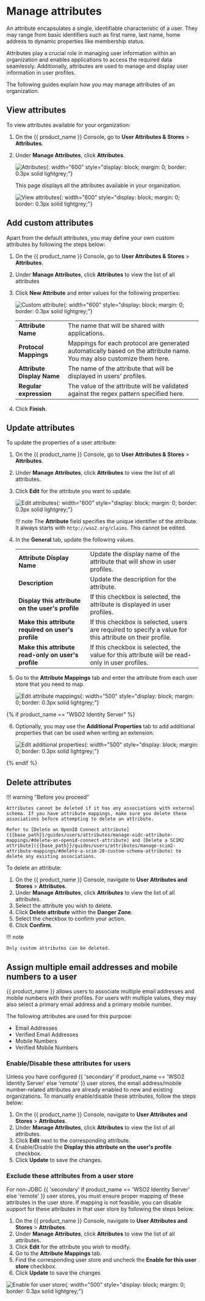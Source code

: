 # Manage attributes

An attribute encapsulates a single, identifiable characteristic of a user. They may range from basic identifiers such as first name, last name, home address to dynamic properties like membership status.

Attributes play a crucial role in managing user information within an organization and enables applications to access the required data seamlessly. Additionally, attributes are used to manage and display user information in user profiles.

The following guides explain how you may manage attributes of an organization.

## View attributes

To view attributes available for your organization:

1. On the {{ product_name }} Console, go to **User Attributes & Stores** > **Attributes**.

2. Under **Manage Attributes**, click **Attributes**.

    ![Attributes]({{base_path}}/assets/img/guides/organization/attributes/local-attributes.png){: width="600" style="display: block; margin: 0; border: 0.3px solid lightgrey;"}

    This page displays all the attributes available in your organization.

    ![View attributes]({{base_path}}/assets/img/guides/organization/attributes/view-attributes.png){: width="600" style="display: block; margin: 0; border: 0.3px solid lightgrey;"}

## Add custom attributes

Apart from the default attributes, you may define your own custom attributes by following the steps below:

1. On the {{ product_name }} Console, go to **User Attributes & Stores** > **Attributes**.
2. Under **Manage Attributes**, click **Attributes** to view the list of all attributes
3. Click **New Attribute** and enter values for the following properties:

    ![Custom attribute]({{base_path}}/assets/img/guides/organization/attributes/new-custom-attribute.png){: width="600" style="display: block; margin: 0; border: 0.3px solid lightgrey;"}

    <table>
       <tbody>
          <tr>
             <td><b>Attribute Name</b></td>
             <td>The name that will be shared with applications.</td>
          </tr>
          <tr>
              <td><b>Protocol Mappings</b></td>
              <td>Mappings for each protocol are generated automatically based on the attribute name. You may also customize them here. </td>
         </tr>
         <tr>
             <td><b>Attribute Display Name</b></td>
             <td>The name of the attribute that will be displayed in users' profiles.</td>
         </tr>
         <tr>
             <td><b>Regular expression</b></td>
             <td>The value of the attribute will be validated against the regex pattern specified here.</td>
         </tr>
       </tbody>
    </table>

4. Click **Finish**.

## Update attributes
To update the properties of a user attribute:

1. On the {{ product_name }} Console, go to **User Attributes & Stores** > **Attributes**.
2. Under **Manage Attributes**, click **Attributes** to view the list of all attributes.
3. Click **Edit** for the attribute you want to update.

    ![Edit attributes]({{base_path}}/assets/img/guides/organization/attributes/edit-attributes-general.png){: width="600" style="display: block; margin: 0; border: 0.3px solid lightgrey;"}

    !!! note
        The **Attribute** field specifies the unique identifier of the attribute. It always starts with `http://wso2.org/claims`. This cannot be edited.

4. In the **General** tab, update the following values.

    <table>
       <tbody>
          <tr>
             <td><b>Attribute Display Name</b></td>
             <td>Update the display name of the attribute that will show in user profiles.</td>
          </tr>
          <tr>
               <td><b>Description</b></td>
               <td>Update the description for the attribute.</td>
          </tr>
        <tr>
              <td><b>Display this attribute on the user's profile</b></td>
              <td>If this checkbox is selected, the attribute is displayed in user profiles.</ td>
         </tr>
         <tr>
             <td><b>Make this attribute required on user's profile</b></td>
             <td>If this checkbox is selected, users are required to specify a value for this attribute on their profile.</td>
         </tr>
         <tr>
            <td><b>Make this attribute read-only on user's profile</b></td>
            <td>If this checkbox is selected, the value for this attribute will be read-only in user profiles.</td>
       </tr>
     </tbody>
    </table>

5. Go to the **Attribute Mappings** tab and enter the attribute from each user store that you need to map.

    ![Edit attribute mappings]({{base_path}}/assets/img/guides/organization/attributes/edit-attribute-mappings.png){: width="500" style="display: block; margin: 0; border: 0.3px solid lightgrey;"}

{% if product_name == "WSO2 Identity Server" %}

6. Optionally, you may use the **Additional Properties** tab to add additional properties that can be used when writing an extension.

    ![Edit additional properties]({{base_path}}/assets/img/guides/organization/attributes/edit-attributes-additional-properties.png){: width="500" style="display: block; margin: 0; border: 0.3px solid lightgrey;"}

{% endif %}

## Delete attributes

!!! warning "Before you proceed"

    Attributes cannot be deleted if it has any associations with external schema. If you have attribute mappings, make sure you delete these associations before attempting to delete an attribute.
    
    Refer to [Delete an OpenID Connect attribute]({{base_path}}/guides/users/attributes/manage-oidc-attribute-mappings/#delete-an-openid-connect-attribute) and [Delete a SCIM2 attribute]({{base_path}}/guides/users/attributes/manage-scim2-attribute-mappings/#delete-a-scim-20-custom-schema-attribute) to delete any existing associations.


To delete an attribute:

1. On the {{ product_name }} Console, navigate to **User Attributes and Stores** > **Attributes**.
2. Under **Manage Attributes**, click **Attributes** to view the list of all attributes.
3. Select the attribute you wish to delete.
4. Click **Delete attribute** within the **Danger Zone**.
5. Select the checkbox to confirm your action.
6. Click **Confirm**.

!!! note

    Only custom attributes can be deleted.

## Assign multiple email addresses and mobile numbers to a user

{{ product_name }} allows users to associate multiple email addresses and mobile numbers with their profiles. For users with multiple values, they may also select a primary email address and a primary mobile number.

The following attributes are used for this purpose:

- Email Addresses
- Verified Email Addresses
- Mobile Numbers
- Verified Mobile Numbers

### Enable/Disable these attributes for users

Unless you have configured {{ 'secondary' if product_name == 'WSO2 Identity Server' else 'remote' }} user stores, the email address/mobile number-related attributes are already enabled to new and existing organizations. To manually enable/disable these attributes, follow the steps below:

1. On the {{ product_name }} Console, navigate to **User Attributes and Stores** > **Attributes**.
2. Under **Manage Attributes**, click **Attributes** to view the list of all attributes.
3. Click **Edit** next to the corresponding attribute.
4. Enable/Disable the **Display this attribute on the user's profile** checkbox.
5. Click **Update** to save the changes.

### Exclude these attributes from a user store

For non-JDBC {{ 'secondary' if product_name == 'WSO2 Identity Server' else 'remote' }} user stores, you must ensure proper mapping of these attributes in the user store. If mapping is not feasible, you can disable support for these attributes in that user store by following the steps below.

   1. On the {{ product_name }} Console, navigate to **User Attributes and Stores** > **Attributes**.
   2. Under **Manage Attributes**, click **Attributes** to view the list of all attributes.
   3. Click **Edit** for the attribute you wish to modify.
   4. Go to the **Attribute Mappings** tab.
   4. Find the corresponding user store and uncheck the **Enable for this user store** checkbox.
   5. Click **Update** to save the changes

   ![Enable for user store]({{base_path}}/assets/img/guides/organization/attributes/enable-for-user-store.png){: width="500" style="display: block; margin: 0; border: 0.3px solid lightgrey;"}
